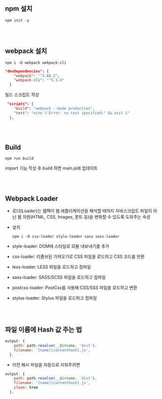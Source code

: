 ## npm 설치

```terminal
npm init -y
```

<br><br>

## webpack 설치

```terminal
npm i -D webpack webpack-cli
```

```json
"devDependencies": {
    "webpack": "^5.88.2",
    "webpack-cli": "^5.1.4"
  }
```

빌드 스크립트 작성

```json
 "scripts": {
    "build": "webpack --mode production",
    "test": "echo \"Error: no test specified\" && exit 1"
  },
```

<br><br>

## Build
```terminal
npm run build
```

import 기능 작성 후 build 하면 main.js에 업데이트

<br><br>

## Webpack Loader

- 로더(Loader)는 웹팩이 웹 애플리케이션을 해석할 때까지 자바스크립트 파일이 아닌 웹 자원(HTML, CSS, Images, 폰트 등)을 변화할 수 있도록 도와주는 속성

- 설치
  ```terminal
  npm i -D css-loader style-loader sass sass-loader
  ```

- style-loader: DOM에 스타일로 모듈 내보내기를 추가

- css-loader: 리졸브된 가져오기로 CSS 파일을 로드하고 CSS 코드를 반환

- less-loader: LESS 파일을 로드하고 컴파일

- sass-loader: SASS/SCSS 파일을 로드하고 컴파일

- postcss-loader: PostCss를 사용해 CSS/SSS 파일을 로드하고 변환

- stylus-loader: Stylus 파일을 로드하고 컴파일

<br><br>

## 파일 이름에 Hash 값 주는 법

```js
output: {
    path: path.resolve(__dirname, 'dist'),
    filename: '[name][contenthash].js',
  },
```

- 이전 해시 파일을 자동으로 지워주려면
```js
output: {
    path: path.resolve(__dirname, 'dist'),
    filename: '[name][contenthash].js',
    clean: true
  },
```

<br><br>


<br><br>
<br><br>
<br><br>
<br><br>
<br><br>
<br><br>
<br><br>

